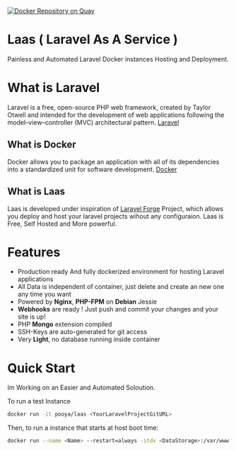 [![Docker Repository on Quay](https://quay.io/repository/pooya/laas/status "Docker Repository on Quay")](https://quay.io/repository/pooya/laas)

# Laas ( Laravel As A Service )
Painless and Automated Laravel Docker instances Hosting and Deployment.

# What is Laravel
Laravel is a free, open-source PHP web framework, created by Taylor Otwell and intended for the development of web applications following the model–view–controller (MVC) architectural pattern. [Laravel](https://laravel.com)

## What is Docker
Docker allows you to package an application with all of its dependencies into a standardized unit for software development. [Docker](https://www.docker.com)

## What is Laas
Laas is developed under inspiration of [Laravel Forge](https://forge.laravel.com) Project, which allows you deploy and host your laravel projects wihout any configuraion. Laas is Free, Self Hosted and More powerful.

# Features
- Production ready And fully dockerized environment for hosting Laravel applications
- All Data is independent of container, just delete and create an new one any time you want
- Powered by **Nginx**, **PHP-FPM** on **Debian** Jessie
- **Webhooks** are ready ! Just push and commit your changes and your site is up!
- PHP **Mongo** extension compiled
- SSH-Keys are auto-generated for git access
- Very **Light**, no database running inside container

# Quick Start
Im Working on an Easier and Automated Soloution.

To run a test Instance
```bash
docker run -it pooya/laas <YourLaravelProjectGitURL>
```
  
Then, to run a instance that starts at host boot time:
```bash
docker run --name <Name> --restart=always -itdv <DataStorage>:/var/www pooya/laas <YourLaravelProjectGitURL>
```

